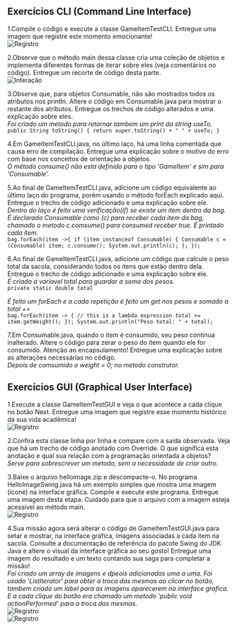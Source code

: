 ## Exercícios CLI (Command Line Interface)  
1.Compile o código e execute a classe GameItemTestCLI. Entregue uma imagem que registre este momento emocionante!  
![Registro](img1.jpg)

2.Observe que o método main dessa classe cria uma coleção de objetos e implementa diferentes formas de iterar sobre eles (veja comentários no código). Entregue um recorte de código desta parte.  
![Interação](img2.jpg)

3.Observe que, para objetos Consumable, não são mostrados todos os atributos nos println. Altere o código em Consumable.java para mostrar o restante dos atributos. Entregue os trechos de código alterados e uma explicação sobre eles.  
*Foi criado um metodo para retornar tambem um print da string useTo.*  
`public String toString() {
    return super.toString() + " " + useTo;
 }`

 4.Em GameItemTestCLI.java, no último laço, há uma linha comentada que causa erro de compilação. Entregue uma explicação sobre o motivo do erro com base nos conceitos de orientação a objetos.  
 *O método consume() não esta definido para o tipo 'GameItem' e sim para 'Consumable'.*

 5.Ao final de GameItemTestCLI.java, adicione um código equivalente ao último laço do programa, porém usando o método forEach explicado aqui. Entregue o trecho de código adicionado e uma explicação sobre ele.  
*Dentro do laço é feito uma verificação(if) se existe um item dentro da bag. É declarado Consumable como (c) para receber cada item da bag, chamado o metodo c.comsume()  para consumed receber true. É printado cada item.*  
 `bag.forEach(item ->{
      if (item instanceof Consumable) {
        Consumable c = (Consumable) item;
        c.consume();
        System.out.println(c);
      };
    });`

6.Ao final de GameItemTestCLI.java, adicione um código que calcule o peso total da sacola, considerando todos os itens que estão dentro dela. Entregue o trecho de código adicionado e uma explicação sobre ele.  
*È criada a variavel total para guardar a soma dos pesos.*  
`private static double total`  

*É feito um forEach e a cada repetição é feito um get nos pesos e somado a total +=*  
`bag.forEach(item -> { // this is a lambda expression
      total += item.getWeight();
 });
 System.out.println("Peso total: " + total);`  

7.Em Consumable.java, quando o item é consumido, seu peso continua inalterado. Altere o código para zerar o peso do item quando ele for consumido. Atenção ao encapsulamento! Entregue uma explicação sobre as alterações necessárias no código.  
*Depois de comsumido o weight = 0; no metodo construtor.* 

 ## Exercícios GUI (Graphical User Interface)  
 1.Execute a classe GameItemTestGUI e veja o que acontece a cada clique no botão Next. Entregue uma imagem que registre esse momento histórico da sua vida acadêmica!  
 ![Registro](img3.jpg)

 2.Confira esta classe linha por linha e compare com a saída observada. Veja que há um trecho de código anotado com Override. O que significa esta anotação e qual sua relação com a programação orientada a objetos?  
 *Serve para sobrescrever um metodo, sem a necessidade de criar outro.*  

 3.Baixe o arquivo helloimage.zip e descompacte-o. No programa HelloImageSwing.java há um exemplo simples que mostra uma imagem (ícone) na interface gráfica. Compile e execute este programa. Entregue uma imagem desta etapa. Cuidado para que o arquivo com a imagem esteja acessível ao método main.  
 ![Registro](img4.jpg)

 4.Sua missão agora será alterar o código de GameItemTestGUI.java para setar e mostrar, na interface gráfica, imagens associadas a cada item na sacola. Consulte a documentação de referência do pacote Swing do JDK Java e altere o visual da interface gráfica ao seu gosto! Entregue uma imagem do resultado e um texto contando sua saga para completar a missão!  
 *Foi criado um array de imagens e dpeois adicionadas uma a uma. Foi usado 'ListIterator' para obter a troca das mesmas ao clicar no botão, tambem criado um label para as imagens aparecerem na interface grafica. E a cada clique do botão era chamado um metodo 'public void actionPerformed' para a troca das mesmas.*  
 ![Registro](img-potion.jpg)  
 ![Registro](img-sword.jpg)